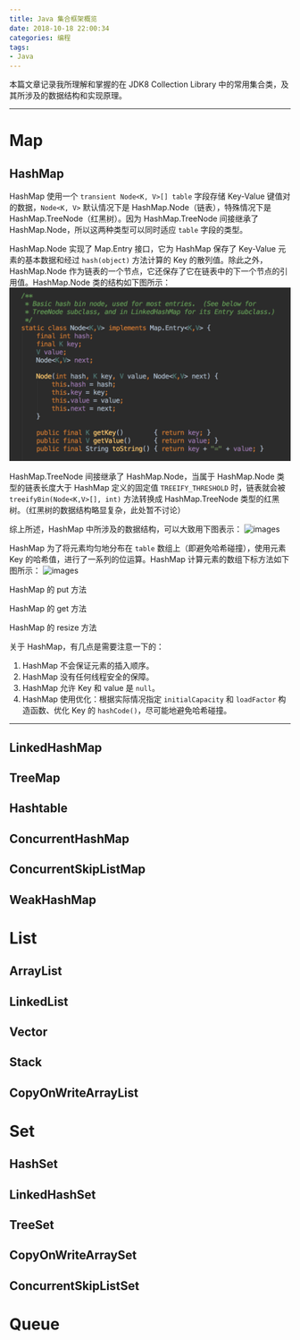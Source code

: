 ```yaml
---
title: Java 集合框架概览
date: 2018-10-18 22:00:34
categories: 编程
tags:
- Java
---
```

本篇文章记录我所理解和掌握的在 JDK8 Collection Library 中的常用集合类，及其所涉及的数据结构和实现原理。<!-- more -->

---

# Map

## HashMap
HashMap 使用一个 `transient Node<K, V>[] table` 字段存储 Key-Value 键值对的数据，`Node<K, V>` 默认情况下是 HashMap.Node（链表），特殊情况下是 HashMap.TreeNode（红黑树）。因为 HashMap.TreeNode 间接继承了 HashMap.Node，所以这两种类型可以同时适应 `table` 字段的类型。

HashMap.Node 实现了 Map.Entry 接口，它为 HashMap 保存了 Key-Value 元素的基本数据和经过 `hash(object)` 方法计算的 Key 的散列值。除此之外，HashMap.Node 作为链表的一个节点，它还保存了它在链表中的下一个节点的引用值。HashMap.Node 类的结构如下图所示：
![images](/images/Java集合框架概览/1.png)

HashMap.TreeNode 间接继承了 HashMap.Node，当属于 HashMap.Node 类型的链表长度大于 HashMap 定义的固定值 `TREEIFY_THRESHOLD` 时，链表就会被 `treeifyBin(Node<K,V>[], int)` 方法转换成 HashMap.TreeNode 类型的红黑树。（红黑树的数据结构略显复杂，此处暂不讨论）

综上所述，HashMap 中所涉及的数据结构，可以大致用下图表示：
![images]()

HashMap 为了将元素均匀地分布在 `table` 数组上（即避免哈希碰撞），使用元素 Key 的哈希值，进行了一系列的位运算。HashMap 计算元素的数组下标方法如下图所示：
![images]()

HashMap 的 put 方法

HashMap 的 get 方法

HashMap 的 resize 方法

关于 HashMap，有几点是需要注意一下的：
1. HashMap 不会保证元素的插入顺序。
2. HashMap 没有任何线程安全的保障。
3. HashMap 允许 Key 和 value 是 `null`。
4. HashMap 使用优化：根据实际情况指定 `initialCapacity` 和 `loadFactor` 构造函数、优化 Key 的 `hashCode()`，尽可能地避免哈希碰撞。


---

## LinkedHashMap

## TreeMap

## Hashtable

## ConcurrentHashMap

## ConcurrentSkipListMap

## WeakHashMap

# List

## ArrayList

## LinkedList

## Vector

## Stack

## CopyOnWriteArrayList

# Set

## HashSet

## LinkedHashSet

## TreeSet

## CopyOnWriteArraySet

## ConcurrentSkipListSet

# Queue